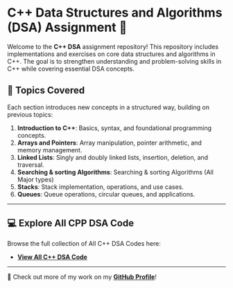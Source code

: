 # C++ Data Structures and Algorithms (DSA) Assignment 📘

Welcome to the **C++ DSA** assignment repository! This repository includes implementations and exercises on core data structures and algorithms in C++. The goal is to strengthen understanding and problem-solving skills in C++ while covering essential DSA concepts.

## 📝 Topics Covered

Each section introduces new concepts in a structured way, building on previous topics:

1. **Introduction to C++**: Basics, syntax, and foundational programming concepts.
2. **Arrays and Pointers**: Array manipulation, pointer arithmetic, and memory management.
3. **Linked Lists**: Singly and doubly linked lists, insertion, deletion, and traversal.
4. **Searching & sorting Algorithms**: Searching & sorting Algorithms (All Major types)
5. **Stacks**: Stack implementation, operations, and use cases.
6. **Queues**: Queue operations, circular queues, and applications.

---
## 💻 Explore All CPP DSA Code 

Browse the full collection of All C++ DSA Codes here:
- **[View All C++ DSA Code]([https://github.com/Ali-Najfee/Javascript-projects/tree/main](https://github.com/Ali-Najfee/cpp-DSA))**

---

📌 Check out more of my work on my **[GitHub Profile](https://github.com/Ali-Najfee/)**!
